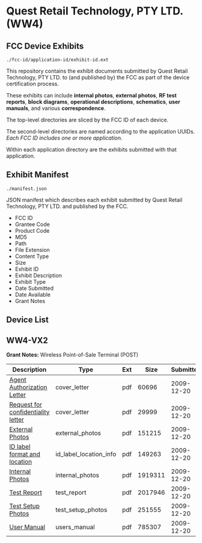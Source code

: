 # Quest Retail Technology, PTY LTD. (WW4)
## FCC Device Exhibits

```
./fcc-id/application-id/exhibit-id.ext
```

This repository contains the exhibit documents submitted by Quest Retail Technology, PTY LTD. to (and published by) the FCC as part of the device certification process.

These exhibits can include **internal photos**, **external photos**, **RF test reports**, **block diagrams**, **operational descriptions**, **schematics**, **user manuals**, and various **correspondence**.

The top-level directories are sliced by the FCC ID of each device.

The second-level directories are named according to the application UUIDs. *Each FCC ID includes one or more application.*

Within each application directory are the exhibits submitted with that application. 

## Exhibit Manifest

```
./manifest.json
```

JSON manifest which describes each exhibit submitted by Quest Retail Technology, PTY LTD. and published by the FCC.

- FCC ID
- Grantee Code
- Product Code
- MD5
- Path
- File Extension
- Content Type
- Size
- Exhibit ID
- Exhibit Description
- Exhibit Type
- Date Submitted
- Date Available
- Grant Notes

## Device List
## WW4-VX2
**Grant Notes:** Wireless Point-of-Sale Terminal (POST)

| Description | Type | Ext | Size | Submitted | Available |
| ----------- | ---- | --- | ---- | --------- | --------- |
| [Agent Authorization Letter](WW4-VX2/f5e913a61a90ac64d11e535efde1e604/1216399.pdf) | cover_letter | pdf | 60696 | 2009-12-20 | 2009-12-20 |
| [Request for confidentiality letter](WW4-VX2/f5e913a61a90ac64d11e535efde1e604/1216400.pdf) | cover_letter | pdf | 29999 | 2009-12-20 | 2009-12-20 |
| [External Photos](WW4-VX2/f5e913a61a90ac64d11e535efde1e604/1216401.pdf) | external_photos | pdf | 151215 | 2009-12-20 | 2009-12-20 |
| [ID label format and location](WW4-VX2/f5e913a61a90ac64d11e535efde1e604/1216402.pdf) | id_label_location_info | pdf | 149263 | 2009-12-20 | 2009-12-20 |
| [Internal Photos](WW4-VX2/f5e913a61a90ac64d11e535efde1e604/1216397.pdf) | internal_photos | pdf | 1919311 | 2009-12-20 | 2009-12-20 |
| [Test Report](WW4-VX2/f5e913a61a90ac64d11e535efde1e604/1216398.pdf) | test_report | pdf | 2017946 | 2009-12-20 | 2009-12-20 |
| [Test Setup Photos](WW4-VX2/f5e913a61a90ac64d11e535efde1e604/1216409.pdf) | test_setup_photos | pdf | 251555 | 2009-12-20 | 2009-12-20 |
| [User Manual](WW4-VX2/f5e913a61a90ac64d11e535efde1e604/1216403.pdf) | users_manual | pdf | 785307 | 2009-12-20 | 2009-12-20 |
